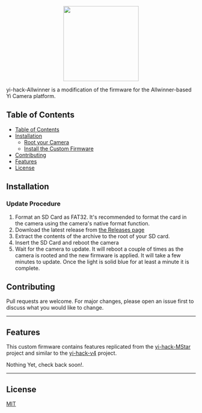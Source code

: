 <p align="center">
	<img height="200" src="https://i.imgur.com/5oxxpmD.png">
</p>

yi-hack-Allwinner is a modification of the firmware for the Allwinner-based Yi Camera platform.

## Table of Contents
- [Table of Contents](#table-of-contents)
- [Installation](#installation)
  - [Root your Camera](#root-your-camera)
  - [Install the Custom Firmware](#install-the-custom-firmware)
- [Contributing](#contributing)
- [Features](#features)
- [License](#license)


## Installation

### Update Procedure
1. Format an SD Card as FAT32. It's recommended to format the card in the camera using the camera's native format function.
2. Download the latest release from [the Releases page](https://github.com/roleoroleo/yi-hack-Allwinner/releases)
3. Extract the contents of the archive to the root of your SD card.
4. Insert the SD Card and reboot the camera
5. Wait for the camera to update. It will reboot a couple of times as the camera is rooted and the new firmware is applied. It will take a few minutes to update. Once the light is solid blue for at least a minute it is complete.


## Contributing
Pull requests are welcome. For major changes, please open an issue first to discuss what you would like to change.

---

## Features
This custom firmware contains features replicated from the [yi-hack-MStar]() project and similar to the [yi-hack-v4](https://github.com/TheCrypt0/yi-hack-v4) project.

Nothing Yet, check back soon!.

----

## License
[MIT](https://choosealicense.com/licenses/mit/)
